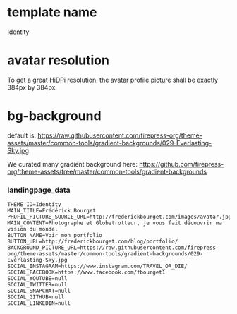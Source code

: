 # template name
Identity

# avatar resolution
To get a great HiDPi resolution. the avatar profile picture shall be exactly 384px by 384px.

# bg-background
default is:
https://raw.githubusercontent.com/firepress-org/theme-assets/master/common-tools/gradient-backgrounds/029-Everlasting-Sky.jpg

We curated many gradient background here:
https://github.com/firepress-org/theme-assets/tree/master/common-tools/gradient-backgrounds

### landingpage_data

```
THEME_ID=Identity
MAIN_TITLE=Frédérick Bourget
PROFIL_PICTURE_SOURCE_URL=http://frederickbourget.com/images/avatar.jpg
MAIN_CONTENT=Photographe et Globetrotteur, je vous fait découvrir ma vision du monde.
BUTTON_NAME=Voir mon portfolio
BUTTON_URL=http://frederickbourget.com/blog/portfolio/
BACKGROUND_PICTURE_URL=https://raw.githubusercontent.com/firepress-org/theme-assets/master/common-tools/gradient-backgrounds/029-Everlasting-Sky.jpg
SOCIAL_INSTAGRAM=https://www.instagram.com/TRAVEL_OR_DIE/
SOCIAL_FACEBOOK=https://www.facebook.com/fbourget1
SOCIAL_YOUTUBE=null
SOCIAL_TWITTER=null
SOCIAL_SNAPCHAT=null
SOCIAL_GITHUB=null
SOCIAL_LINKEDIN=null
```